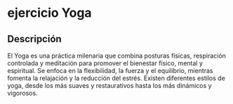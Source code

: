 # ejercicio Yoga

## Descripción
El Yoga es una práctica milenaria que combina posturas físicas, respiración controlada y meditación para promover el bienestar físico, mental y espiritual. Se enfoca en la flexibilidad, la fuerza y el equilibrio, mientras fomenta la relajación y la reducción del estrés. Existen diferentes estilos de yoga, desde los más suaves y restaurativos hasta los más dinámicos y vigorosos.

